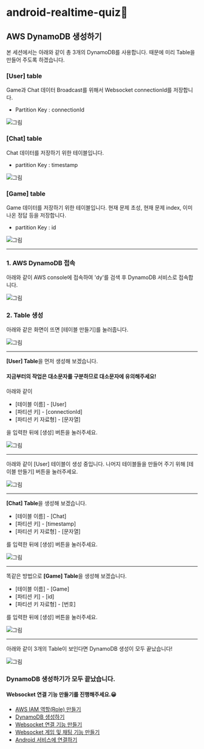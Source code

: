 # android-realtime-quiz🥳

## AWS DynamoDB 생성하기

본 세션에서는 아래와 같이 총 3개의 DynamoDB를 사용합니다. 때문에 미리 Table을 만들어 주도록 하겠습니다.

### [User] table
Game과 Chat 데이터 Broadcast를 위해서 Websocket connectionId를 저장합니다.

- Partition Key : connectionId

![그림](../images/dynamo/1.png)

### [Chat] table
Chat 데이터를 저장하기 위한 테이블입니다.

- partition Key : timestamp

![그림](../images/dynamo/2.png)

### [Game] table
Game 데이터를 저장하기 위한 테이블입니다. 현재 문제 초성, 현재 문제 index, 이미 나온 정답 등을 저장합니다. 

- partition Key : id

![그림](../images/dynamo/3.png)

---

### 1. AWS DynamoDB 접속

아래와 같이 AWS console에 접속하여 'dy'를 검색 후 DynamoDB 서비스로 접속합니다.
 
![그림](../images/dynamo/4.png)

### 2. Table 생성

아래와 같은 화면이 뜨면 [테이블 만들기]를 눌러줍니다.

![그림](../images/dynamo/5.png)

---

**[User] Table**을 먼저 생성해 보겠습니다.

#### 지금부터의 작업은 대소문자를 구분하므로 대소문자에 유의해주세요!

아래와 같이

- [테이블 이름] - [User]
- [파티션 키] - [connectionId]
- [파티션 키 자료형] - [문자열]

을 입력한 뒤에 [생성] 버튼을 눌러주세요.

![그림](../images/dynamo/6.png)

---

아래와 같이 [User] 테이블이 생성 중입니다. 나머지 테이블들을 만들어 주기 위해 [테이블 만들기] 버튼을 눌러주세요.

![그림](../images/dynamo/7.png)

---

**[Chat] Table**을 생성해 보겠습니다.

- [테이블 이름] - [Chat]
- [파티션 키] - [timestamp]
- [파티션 키 자료형] - [문자열]

를 입력한 뒤에 [생성] 버튼을 눌러주세요.

![그림](../images/dynamo/8.png)

---

똑같은 방법으로 **[Game] Table**을 생성해 보겠습니다.

- [테이블 이름] - [Game]
- [파티션 키] - [id]
- [파티션 키 자료형] - [번호]

를 입력한 뒤에 [생성] 버튼을 눌러주세요.

![그림](../images/dynamo/9.png)

---

아래와 같이 3개의 Table이 보인다면 DynamoDB 생성이 모두 끝났습니다!

![그림](../images/dynamo/10.png)

### DynamoDB 생성하기가 모두 끝났습니다.
#### Websocket 연결 기능 만들기를 진행해주세요.😀


- [AWS IAM 역할(Role) 만들기](https://github.com/yebonkim/android-realtime-quiz/blob/master/guide/AWS_IAM_guide.md)
- [DynamoDB 생성하기](https://github.com/yebonkim/android-realtime-quiz/blob/master/guide/AWS_DynamoDB_guide.md)
- [Websocket 연결 기능 만들기](https://github.com/yebonkim/android-realtime-quiz/blob/master/guide/AWS_websocket_connection_guide.md)
- [Websocket 게임 및 채팅 기능 만들기](https://github.com/yebonkim/android-realtime-quiz/blob/master/guide/AWS_websocket_guide.md)
- [Android 서비스에 연결하기](https://github.com/yebonkim/android-realtime-quiz/blob/master/guide/Android_guide.md)